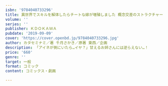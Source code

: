 ```yaml
---
isbn: '9784040733296'
title: 異世界でスキルを解体したらチートな嫁が増殖しました 概念交差のストラクチャー　4
volume: ''
series: ''
publisher: ＫＤＯＫＡＷＡ
pubdate: '2019-09-09'
cover: 'https://cover.openbd.jp/9784040733296.jpg'
author: カタセミナミ／著 千月さかき／原著 東西／企画
description: 「アイネが側にいたら…イヤ？」甘えるお姉さんには逆らえない…！
price: '660'
genre: ''
target: 一般
format: コミック
content: コミックス・劇画

---
```


